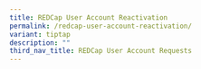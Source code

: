 ```yaml
---
title: REDCap User Account Reactivation
permalink: /redcap-user-account-reactivation/
variant: tiptap
description: ""
third_nav_title: REDCap User Account Requests
---
```


